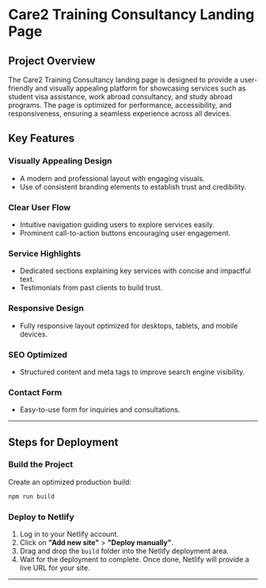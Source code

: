 # Care2 Training Consultancy Landing Page

## Project Overview

The Care2 Training Consultancy landing page is designed to provide a user-friendly and visually appealing platform for showcasing services such as student visa assistance, work abroad consultancy, and study abroad programs. The page is optimized for performance, accessibility, and responsiveness, ensuring a seamless experience across all devices.

## Key Features

### Visually Appealing Design
- A modern and professional layout with engaging visuals.
- Use of consistent branding elements to establish trust and credibility.

### Clear User Flow
- Intuitive navigation guiding users to explore services easily.
- Prominent call-to-action buttons encouraging user engagement.

### Service Highlights
- Dedicated sections explaining key services with concise and impactful text.
- Testimonials from past clients to build trust.

### Responsive Design
- Fully responsive layout optimized for desktops, tablets, and mobile devices.

### SEO Optimized
- Structured content and meta tags to improve search engine visibility.

### Contact Form
- Easy-to-use form for inquiries and consultations.

---

## Steps for Deployment

### Build the Project
Create an optimized production build:
```bash
npm run build
```

### Deploy to Netlify
1. Log in to your Netlify account.
2. Click on **"Add new site"** > **"Deploy manually"**.
3. Drag and drop the `build` folder into the Netlify deployment area.
4. Wait for the deployment to complete. Once done, Netlify will provide a live URL for your site.

---

